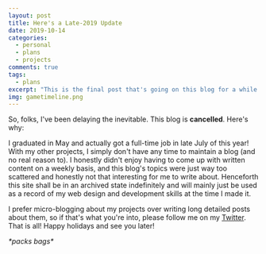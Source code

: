 ```yaml
---
layout: post
title: Here's a Late-2019 Update
date: 2019-10-14
categories:
  - personal
  - plans
  - projects
comments: true
tags:
  - plans
excerpt: "This is the final post that's going on this blog for a while! Here I give a super brief summary of the events in my life to-date in late 2019."
img: gametimeline.png
---
```


<p>So, folks, I've been delaying the inevitable. This blog is <strong>cancelled</strong>. Here's why:</p>

<p>I graduated in May and actually got a full-time job in late July of this year! With my other projects, I simply don't have any time to maintain a blog (and no real reason to). I honestly didn't enjoy having to come up with written content on a weekly basis, and this blog's topics were just way too scattered and honestly not that interesting for me to write about. Henceforth this site shall be in an archived state indefinitely and will mainly just be used as a record of my web design and development skills at the time I made it.</p>

<p>I prefer micro-blogging about my projects over writing long detailed posts about them, so if that's what you're into, please follow me on my <a href="https://twitter.com/cozymaus" target="_blank">Twitter</a>. That is all! Happy holidays and see you later!</p>

<p><em>*packs bags*</em></p>
